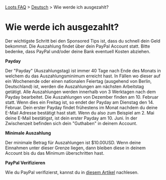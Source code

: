 [Loots FAQ](../../) > [Deutsch](../) > Wie werde ich ausgezahlt?

# Wie werde ich ausgezahlt?

Der wichtigste Schritt bei den Sponsored Tips ist, dass du schnell dein Geld bekommst. Die Auszahlung findet über dein
PayPal Account statt. Bitte bedenke, dass PayPal und/oder deine Bank eventuell Kosten abziehen.

**Payday**

Der "Payday" (Auszahlungstag) ist immer 40 Tage nach Ende des Monats in welchem du das Auszahlungsminimum erreicht hast. In Fällen wo dieser auf ein Wochenende oder einen
nationalen Feiertag (ausgehend von Berlin, Deutschland) ist, werden die Auszahlungen am nächsten Arbeitstag getätigt.
Alle Auszahlungen werden innerhalb von 3 Werktagen nach dem Payday bearbeitet. Die Auszahlungen von Dezember finden
am 10. Februar statt. Wenn dies ein Freitag ist, so endet der Payday am Dienstag den 14. Februar.
Dein erster Payday findet frühestens im Monat nachdem du deine E-Mail Adresse bestätigt hast statt.
Wenn du also zum Beispiel am 2. Mai deine E-Mail bestätigst, ist dein erster Payday am 10. Juni. In der Zwischenzeit befinden
sich dein "Guthaben" in deinem Account.

**Minimale Auszahlung**

Der minimale Betrag für Auszahlungen ist $10.00USD. Wenn deine Einnahmen unter dieser Grenze liegen, dann bleiben
diese in deinem Account bis du das Minimum überschritten hast.

**PayPal Verifizieren**

Wie du PayPal verifizierst, kannst du in [diesem Artikel](./verification) nachlesen.
